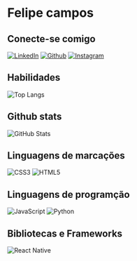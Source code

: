 # Felipe campos

## Conecte-se comigo
[![LinkedIn](https://img.shields.io/badge/LinkedIn-fff?style=for-the-badge&logo=linkedin&logoColor=0E76A8)](https://www.linkedin.com/in/fecampostv/)
[![Github](https://img.shields.io/badge/Github-000?style=for-the-badge&logo=github)](https://github.com/Felipecampos1)
[![Instagram](https://img.shields.io/badge/Instagram-fff?style=for-the-badge&logo=instagram)](https://www.instagram.com/fecampostv/)

## Habilidades
![Top Langs](https://github-readme-stats-git-masterrstaa-rickstaa.vercel.app/api/top-langs/?username=Felipecampos1&bg_color=fff&border_color=30A3DC&title_color=E94D5F&text_color=000)

## Github stats
![GitHub Stats](https://github-readme-stats.vercel.app/api?username=Felipecampos1&theme=transparent&bg_color=fff&border_color=30A3DC&show_icons=true&icon_color=30A3DC&title_color=E94D5F&text_color=000)

## Linguagens de marcações
![CSS3](https://img.shields.io/badge/CSS3-fff?style=for-the-badge&logo=css3&logoColor=264CE4)
![HTML5](https://img.shields.io/badge/HTML5-fff?style=for-the-badge&logo=html5)

## Linguagens de programção
![JavaScript](https://img.shields.io/badge/JavaScript-fff?style=for-the-badge&logo=javascript)
![Python](https://img.shields.io/badge/Python-fff?style=for-the-badge&logo=python)

## Bibliotecas e Frameworks
![React Native](https://img.shields.io/badge/React-Native-fff?style=for-the-badge&logo=React-Native)

